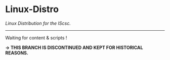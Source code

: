 # Linux-Distro

*Linux Distribution for the IScsc.*

---
Waiting for content & scripts !

**&rarr; THIS BRANCH IS DISCONTINUED AND KEPT FOR HISTORICAL REASONS.**
